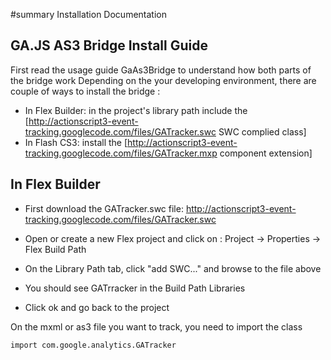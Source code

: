 #summary Installation Documentation

## GA.JS AS3 Bridge Install Guide

First read the usage guide GaAs3Bridge to understand how both parts of the bridge work
Depending on the your developing environment, there are couple of ways to install the bridge :

  * In Flex Builder: in the project's library path include the [http://actionscript3-event-tracking.googlecode.com/files/GATracker.swc SWC complied class] 
  * In Flash CS3: install the  [http://actionscript3-event-tracking.googlecode.com/files/GATracker.mxp component extension]

## In Flex Builder

  * First download the GATracker.swc file: http://actionscript3-event-tracking.googlecode.com/files/GATracker.swc

  * Open or create a new Flex project and click on : Project -> Properties -> Flex Build Path
  * On the Library Path tab, click "add SWC..." and browse to the file above
  * You should see GATrracker in the Build Path Libraries
  * Click ok and go back to the project

On the mxml or as3 file you want to track, you need to import the class 


`import com.google.analytics.GATracker`
